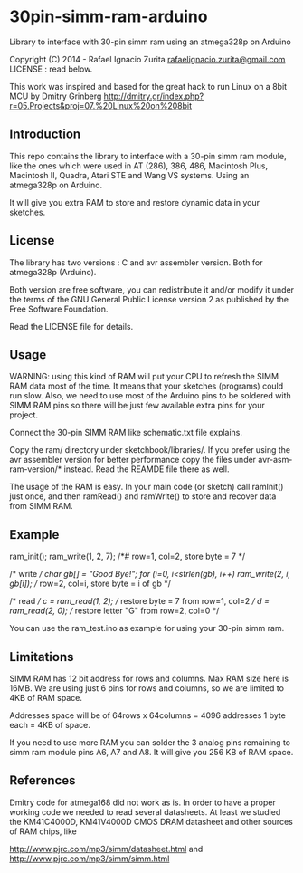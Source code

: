 30pin-simm-ram-arduino
======================

Library to interface with 30-pin simm ram using an atmega328p on Arduino

Copyright (C) 2014 - Rafael Ignacio Zurita <rafaelignacio.zurita@gmail.com>
LICENSE : read below.

This work was inspired and based for the great hack to run Linux
on a 8bit MCU by Dmitry Grinberg
http://dmitry.gr/index.php?r=05.Projects&proj=07.%20Linux%20on%208bit


Introduction
------------

This repo contains the library to interface with a 30-pin simm ram module,
like the ones which were used in AT (286), 386, 486, Macintosh Plus, 
Macintosh II, Quadra, Atari STE and Wang VS systems. Using an atmega328p on
Arduino.

It will give you extra RAM to store and restore dynamic data 
in your sketches.


License
-------

The library has two versions : C and avr assembler version. Both for
atmega328p (Arduino).

Both version are free software, you can redistribute it and/or modify
it under the terms of the GNU General Public License version 2 as
published by the Free Software Foundation.

Read the LICENSE file for details.


Usage
-----

WARNING: using this kind of RAM will put your CPU to refresh the SIMM RAM data
most of the time. It means that your sketches (programs) could run slow.
Also, we need to use most of the Arduino pins to be soldered with SIMM RAM pins
so there will be just few available extra pins for your project.

Connect the 30-pin SIMM RAM like schematic.txt file explains.

Copy the ram/ directory under sketchbook/libraries/.
If you prefer using the avr assembler version for better performance
copy the files under avr-asm-ram-version/* instead. Read the REAMDE
file there as well.

The usage of the RAM is easy. In your main code (or sketch) call ramInit()
just once, and then ramRead() and ramWrite() to store and recover
data from SIMM RAM.


Example
-------

ram_init();
ram_write(1, 2, 7);		/*# row=1, col=2, store byte = 7 */

/* write */
char gb[] = "Good Bye!";
for (i=0, i<strlen(gb), i++)
	ram_write(2, i, gb[i]);	/* row=2, col=i, store byte = i of gb */

/* read */
c = ram_read(1, 2);		/* restore byte = 7 from row=1, col=2 */
d = ram_read(2, 0);		/* restore letter "G" from row=2, col=0 */
	

You can use the ram_test.ino as example for using your 30-pin simm ram.


Limitations
-----------

SIMM RAM has 12 bit address for rows and columns. Max RAM size here
is 16MB. We are using just 6 pins for rows and columns, so we
are limited to 4KB of RAM space.

Addresses space will be of 64rows x 64columns = 4096 addresses
1 byte each = 4KB of space.

If you need to use more RAM you can solder the 3 analog pins remaining
to simm ram module pins A6, A7 and A8. It will give you 256 KB of RAM space.


References
----------

Dmitry code for atmega168 did not work as is.
In order to have a proper working code we needed to read several
datasheets. At least we studied the KM41C4000D, KM41V4000D CMOS DRAM 
datasheet and other sources of RAM chips, like 

http://www.pjrc.com/mp3/simm/datasheet.html 
and
http://www.pjrc.com/mp3/simm/simm.html

